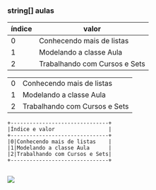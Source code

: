 ﻿
### string[] aulas

|índice  | valor |
|---|---|
|0  |Conhecendo mais de listas  |
|1  |Modelando a classe Aula  |
|2  |Trabalhando com Cursos e Sets  |

| |  |
|---|---|
|0  |Conhecendo mais de listas  |
|1  |Modelando a classe Aula  |
|2  |Trabalhando com Cursos e Sets  |


```
+-------------------------------+
|Índice e valor                 |
+-------------------------------+
|0|Conhecendo mais de listas    |
|1|Modelando a classe Aula      |
|2|Trabalhando com Cursos e Sets|
+-------------------------------+


```
![](https://cdn.pixabay.com/photo/2017/02/13/08/54/brain-2062057__340.jpg)
